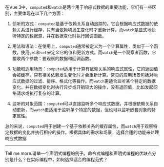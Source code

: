 
在Vue 3中，`computed`和`watch`是两个用于响应式数据的重要功能，它们有一些区别，主要体现在以下几个方面：

1.  侦听的方式：`computed`是基于依赖关系自动追踪的，它会根据响应式数据的依赖关系进行缓存，只有当依赖项发生变化时才重新计算。而`watch`是显式地侦听特定的数据源，并在数据变化时执行回调函数。
    
2.  用法和语法：在使用上，`computed`通常被定义为一个计算属性，类似于一个函数，使用`get`和`set`来定义它的值和更新方式。而`watch`是一个观察者函数，它接收两个参数：要观察的数据和回调函数。
    
3.  功能和适用场景：`computed`适用于计算有依赖关系的响应式属性，它的返回值会被缓存，只有相关依赖发生变化时才会重新计算。常见的应用场景包括对响应式数据的过滤、排序、格式化等操作。而`watch`更适合监听某个特定的数据变化，并在数据变化时执行异步或开销较大的操作，没有返回值，比如发起网络请求或执行复杂的计算。
    
4.  监听的对象范围：`computed`可以直接监听多个响应式数据，并根据依赖关系自动更新，而`watch`更适用于监听单个特定的数据，但也可以监听嵌套对象的特定属性。
    

总的来说，`computed`用于创建一个基于依赖关系的缓存属性，而`watch`用于观察特定数据的变化并执行相应的操作。根据具体的需求和场景，选择合适的功能来处理响应式数据 

---

Tell me more.请举一个声明式编程的例子。命令式编程和声明式编程的优缺点分别是什么？在实际编程中，如何选择适合的编程范式？